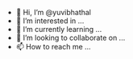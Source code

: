 - 👋 Hi, I’m @yuvibhathal
- 👀 I’m interested in ...
- 🌱 I’m currently learning ...
- 💞️ I’m looking to collaborate on ...
- 📫 How to reach me ...

<!---
yuvibhathal/yuvibhathal is a ✨ special ✨ repository because its `README.md` (this file) appears on your GitHub profile.
You can click the Preview link to take a look at your changes.
--->
